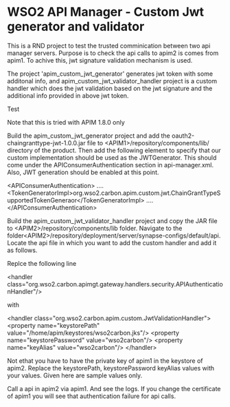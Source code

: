 # WSO2 API Manager - Custom Jwt generator and validator
This is a RND project to test the trusted comminication between two api manager servers. 
Purpose is to check the api calls to apim2 is comes from apim1.
To achive this, jwt signature validation mechanism is used.

The project 'apim_custom_jwt_generator' generates jwt token with some additonal info, and apim_custom_jwt_validator_handler project is a custom handler which does the jwt validation based on the jwt signature and the additional info provided in above jwt token.


Test

Note that this is tried with APIM 1.8.0 only

Build the apim_custom_jwt_generator project and add the oauth2-chaingranttype-jwt-1.0.0.jar file to &lt;APIM1&gt;/repository/components/lib/ directory of the product. Then add the following element to specify that our custom implementation should be used as the JWTGenerator. This should come under the APIConsumerAuthentication section in api-manager.xml. Also, JWT generation should be enabled at this point.

&lt;APIConsumerAuthentication&gt;
....
&lt;TokenGeneratorImpl&gt;org.wso2.carbon.apim.custom.jwt.ChainGrantTypeSupportedTokenGeneraor&lt;/TokenGeneratorImpl&gt;
....
&lt;/APIConsumerAuthentication&gt;



Build the apim_custom_jwt_validator_handler project and copy the JAR file to &lt;APIM2&gt;/repository/components/lib folder.
Navigate to the folder&lt;APIM2&gt;/repository/deployment/server/synapse-configs/default/api.
Locate the api file in which you want to add the custom handler and add it as follows.

Replce the following line

&lt;handler class="org.wso2.carbon.apimgt.gateway.handlers.security.APIAuthenticationHandler"/&gt; 

with

&lt;handler class="org.wso2.carbon.apim.custom.JwtValidationHandler"&gt;
        &lt;property name="keystorePath" value="/home/apim/keystores/wso2carbon.jks"/&gt;
        &lt;property name="keystorePassword" value="wso2carbon"/&gt;
	&lt;property name="keyAlias" value="wso2carbon"/&gt;
&lt;/handler&gt;

Not ethat you have to have the private key of apim1 in the keystore of apim2.
Replace the keystorePath, keystorePassword keyAlias values with your values. Given here are sample values only.

Call a api in apim2 via apim1. And see the logs. If you change the certificate of apim1 you will see that authentication failure for api calls.







